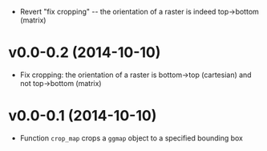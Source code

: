* Revert "fix cropping" -- the orientation of a raster is indeed top->bottom (matrix)

v0.0-0.2 (2014-10-10)
===

* Fix cropping: the orientation of a raster is bottom->top (cartesian) and not top->bottom (matrix)

v0.0-0.1 (2014-10-10)
===

* Function `crop_map` crops a `ggmap` object to a specified bounding box
